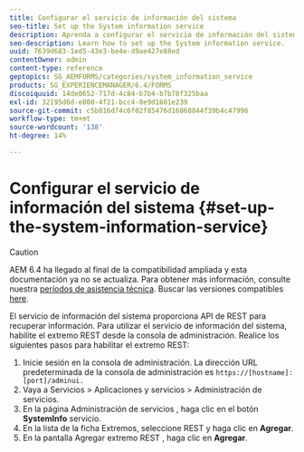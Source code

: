 ```yaml
---
title: Configurar el servicio de información del sistema
seo-title: Set up the System information service
description: Aprenda a configurar el servicio de información del sistema.
seo-description: Learn how to set up the System information service.
uuid: 7639d683-1ed5-43e3-be4e-d9ae427e88ed
contentOwner: admin
content-type: reference
geptopics: SG_AEMFORMS/categories/system_information_service
products: SG_EXPERIENCEMANAGER/6.4/FORMS
discoiquuid: 14de0652-717d-4c84-b7b4-b7b78f325baa
exl-id: 32195d6d-e800-4f21-bcc4-0e9d1601e239
source-git-commit: c5b816d74c6f02f85476d16868844f39b4c47996
workflow-type: tm+mt
source-wordcount: '138'
ht-degree: 14%

---
```


# Configurar el servicio de información del sistema {#set-up-the-system-information-service}

>[!CAUTION]
>
>AEM 6.4 ha llegado al final de la compatibilidad ampliada y esta documentación ya no se actualiza. Para obtener más información, consulte nuestra [períodos de asistencia técnica](https://helpx.adobe.com/es/support/programs/eol-matrix.html). Buscar las versiones compatibles [here](https://experienceleague.adobe.com/docs/).

El servicio de información del sistema proporciona API de REST para recuperar información. Para utilizar el servicio de información del sistema, habilite el extremo REST desde la consola de administración. Realice los siguientes pasos para habilitar el extremo REST:

1. Inicie sesión en la consola de administración. La dirección URL predeterminada de la consola de administración es `https://[hostname]:[port]/adminui.`
1. Vaya a Servicios > Aplicaciones y servicios > Administración de servicios.
1. En la página Administración de servicios , haga clic en el botón **SystemInfo** servicio.
1. En la lista de la ficha Extremos, seleccione REST y haga clic en **Agregar**.
1. En la pantalla Agregar extremo REST , haga clic en **Agregar**.
